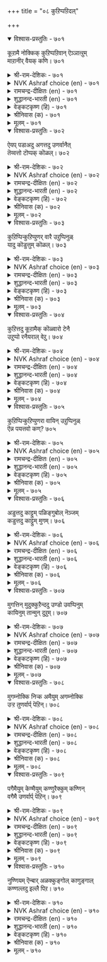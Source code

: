 +++
title = "०८ कुऱिप्पऱिदल्"

+++


<details open><summary>विश्वास-प्रस्तुतिः - ७०१</summary>

कूऱामै नोक्किक् कुऱिप्पऱिवान् ऎञ्ञाऩ्ऱुम्  
माऱानीर् वैयक् कणि।       ७०१
</details>

<details><summary>श्री-राम-देशिकः - ७०१</summary>

अधिकारः ७१. इङ्गितपरिज्ञानम्  
मुखनेत्रगतैर्भवैः अनुक्तं चान्तराश्यम् ।  
यो वेत्ति सचिवो लोकभूषणं स भवेद् ध्रुवम् ॥ ७०१॥
</details>

<details><summary>NVK Ashraf choice (en) - ७०१</summary>

०७०१
He is a jewel on this sea-girt earth
Who can read a thought without being told.
(P.S. Sundaram)
</details>

<details><summary>रामचन्द्र-दीक्षितः (en) - ७०१</summary>

701\. kūṟāmai nōkki, kuṟippu aṟivāṉ, eññāṉṟum  
māṟā nīr vaiyakku aṇi.

701\. He who is able to divine one’s hidden intentions is a jewel among men on this sea-girt earth.  
</details>

<details><summary>शुद्धानन्द-भारती (en) - ७०१</summary>

1\. கூறாமை நோக்கிக் குறிப்பறிவான் எஞ்ஞான்றும்  
மாறாநீர் வையக்கு அணி  
Who reads the mind by look, untold  
Adorns the changeless sea-girt world.        701  
</details>

<details><summary>वेङ्कटकृष्ण (हि) - ७०१</summary>

701
बिना कहे जो जान ले, मुख-मुद्रा से भाव ।  
सदा रहा वह भूमि का, भूषण महानुभाव ॥
</details>

<details><summary>श्रीनिवास (क) - ७०१</summary>

701. अरसन अभिप्रायवन्नु, अवरु व्यक्तपडिसदॆये मुखभावदिन्दले सङ्केतवन्नु ग्रहिसुववनु, लोकक्कॆ
अलङ्कारविद्दन्तॆ.

</details>

<details><summary>मूलम् - ७०१</summary>

कूऱामै नोक्किक् कुऱिप्पऱिवाऩ् ऎञ्ञाऩ्ऱुम्
माऱानीर् वैयक् कणि। ७०१
</details>

<details open><summary>विश्वास-प्रस्तुतिः - ७०२</summary>

ऐयप् पडाअदु अगत्तदु उणर्वानैत्  
तॆय्वत्तो टॊप्पक् कॊळल्।       ७०२
</details>

<details><summary>श्री-राम-देशिकः - ७०२</summary>

परिचगतं भावमिङ्गितैः संशयं विना ।  
ज्ञातुं समर्थो दैवेन तुल्य एव विभाव्यताम् ॥ ७०२॥
</details>

<details><summary>NVK Ashraf choice (en) - ७०२</summary>

०७०२
Deem that man on par with God
Who can divine with conviction what is in the heart.
(N.V.K. Ashraf), (V.V.S. Aiyar)
</details>

<details><summary>रामचन्द्र-दीक्षितः (en) - ७०२</summary>

702\. aiyappaṭāatu akattatu uṇarvāṉait  
teyvattoṭu oppak koḷal!.

702\. He who would speak out fearlessly what he feels will be regarded equal to God.  
</details>

<details><summary>शुद्धानन्द-भारती (en) - ७०२</summary>

2\. ஐயப் படாஅது அகத்தது உணர்வானைத்  
தெய்வத்தோ டொப்பக் கொளல்.  
Take him as God who reads the thought  
Of another man without a doubt.        702  
</details>

<details><summary>वेङ्कटकृष्ण (हि) - ७०२</summary>

702
बिना किसी संदेह के, हृदयस्थित सब बात ।  
जो जाने मानो उसे, देव तुल्य साक्षात ॥
</details>

<details><summary>श्रीनिवास (क) - ७०२</summary>

702. (याव रीतिय) संशयक्कूळगागदॆ, ऒब्बर मनस्सिनल्लिरुवुदन्नु ग्रहिसबल्लवनन्नु दैवक्कॆ समानवॆन्दॆणिसबेकु.

</details>

<details><summary>मूलम् - ७०२</summary>

ऐयप् पडाअदु अगत्तदु उणर्वाऩैत्
तॆय्वत्तो टॊप्पक् कॊळल्। ७०२
</details>

<details open><summary>विश्वास-प्रस्तुतिः - ७०३</summary>

कुऱिप्पिऱ्कुऱिप्पुणर् वारै उऱुप्पिनुळ्  
यादु कॊडुत्तुम् कॊळल्।       ७०३
</details>

<details><summary>श्री-राम-देशिकः - ७०३</summary>

मुखनेत्रस्पन्दनादिबाह्यचिह्नेः पराशयम् ।  
यो वेत्ति तस्मै वित्तादि दत्वा तं स्ववशे कुरु ॥ ७०३॥
</details>

<details><summary>NVK Ashraf choice (en) - ७०३</summary>

०७०३
He is worth any price who by intuition
can read another's thought.
(P.S. Sundaram)
</details>

<details><summary>रामचन्द्र-दीक्षितः (en) - ७०३</summary>

703\. kuṟippiṉ kuṟippu uṇarvārai, uṟuppiṉuḷ  
yātu koṭuttum, koḷal!.

703\. The king at any cost should secure among his associates one who can discover by intuition another’s unexpressed thoughts.  
</details>

<details><summary>शुद्धानन्द-भारती (en) - ७०३</summary>

3\. குறிப்பிற் குறிப்புணர் வாரை உறுப்பினுள்  
யாது கொடுத்தும் கொளல்.  
By sign who scans the sign admit  
At any cost in cabinet.        703  
</details>

<details><summary>वेङ्कटकृष्ण (हि) - ७०३</summary>

703
मनोभाव मुख-भाव से, जो जानता निहार ।  
अंगों में कुछ भी दिला, करो उसे स्वीकार ॥
</details>

<details><summary>श्रीनिवास (क) - ७०३</summary>

703. मुखकण्णुगळ इङ्गितदिन्दले मनस्सन्नु तिळियबल्लवरन्नु (अरसनु) तन्न सॊत्तिनल्लि एनन्नादरू कॊट्टु
पडॆदुकॊळ्ळबेकु.

</details>

<details><summary>मूलम् - ७०३</summary>

कुऱिप्पिऱ् कुऱिप्पुणर् वारै उऱुप्पिऩुळ्
यादु कॊडुत्तुम् कॊळल्। ७०३
</details>

<details open><summary>विश्वास-प्रस्तुतिः - ७०४</summary>

कुऱित्तदु कूऱामैक् कॊळ्वारो टेनै  
उऱुप्पो रनैयराल् वेऱु।       ७०४
</details>

<details><summary>श्री-राम-देशिकः - ७०४</summary>

परभावपरिज्ञाता चेङ्गितैर्भाषणादृते ।  
आकारैरन्यतुल्योऽपि ज्ञानेनायं विशिष्यते ॥ ७०४॥
</details>

<details><summary>NVK Ashraf choice (en) - ७०४</summary>

०७०४
A thought reader may resemble other men
But is a class apart.
(P.S. Sundaram), (N.V.K. Ashraf)
</details>

<details><summary>रामचन्द्र-दीक्षितः (en) - ७०४</summary>

704\. kuṟittatu kūṟāmaik koḷvāroṭu, ēṉai  
uṟuppu ōraṉaiyarāl, vēṟu.

704\. Those who are able to discover unexpressed thoughts may be deemed superior to other’s service.  
</details>

<details><summary>शुद्धानन्द-भारती (en) - ७०४</summary>

4\. குறித்தது கூறாமைக் கொள்வாரோ டேனை  
உறுப்போ ரனையரால் வேறு.  
Untold, he who divines the thought  
Though same in form is quite apart.        704  
</details>

<details><summary>वेङ्कटकृष्ण (हि) - ७०४</summary>

704
बिना कहे भावज्ञ हैं, उनके सम भी लोग ।  
आकृति में तो हैं मगर, रहें भिन्न वे लोग ॥
</details>

<details><summary>श्रीनिवास (क) - ७०४</summary>

704. ऒब्बर म्नस्सिन इङ्गितवन्नु हेळदॆये तिळिदुकॊळ्ळबल्लवरन्नु उळिदवरॊडनॆ होलिसिदाग, शरीरधारणॆयल्लि
समानरागि कण्डरू, अरिविनल्ल अवरु बेरॆये.

</details>

<details><summary>मूलम् - ७०४</summary>

कुऱित्तदु कूऱामैक् कॊळ्वारो टेऩै
उऱुप्पो रऩैयराल् वेऱु। ७०४
</details>

<details open><summary>विश्वास-प्रस्तुतिः - ७०५</summary>

कुऱिप्पिऱ्कुऱिप्पुणरा वायिन् उऱुप्पिनुळ्  
ऎन्न पयत्तवो कण्?       ७०५
</details>

<details><summary>श्री-राम-देशिकः - ७०५</summary>

मुखनेत्रगतं चिह्नं दृष्ट्वान्यस्य मनोगतिम् ।  
अजानतां वृथा नेत्रे दर्शनैकप्रजोजने ॥ ७०५॥
</details>

<details><summary>NVK Ashraf choice (en) - ७०५</summary>

०७०५
What use are the eyes among senses,
If they cannot read a man's thoughts on his face? *
(P.S. Sundaram)
</details>

<details><summary>रामचन्द्र-दीक्षितः (en) - ७०५</summary>

705\. kuṟippiṉ kuṟippu uṇarāāyiṉ, uṟuppiṉuḷ  
eṉṉa payattavō, kaṇ?.

705\. Of what avail is the eye, among the organs of sense, if it does not note another’s intentions?  
</details>

<details><summary>शुद्धानन्द-भारती (en) - ७०५</summary>

5\. குறிப்பிற் குறிப்புணரா வாயின் உறுப்பினுள்  
என்ன பயத்தவோ கண்.  
Among senses what for is eye  
If thought by thought one can't descry?        705  
</details>

<details><summary>वेङ्कटकृष्ण (हि) - ७०५</summary>

705
यदि नहिं जाना भाव को, मुख-मुद्रा अवलोक ।  
अंगों में से आँख का, क्या होगा उपयोग ॥
</details>

<details><summary>श्रीनिवास (क) - ७०५</summary>

705. बरिय इङ्गित मात्रदिन्दले, सूचनॆयन्नु ग्रहिसदिद्द मेलॆ कण्णुगळु देहदल्लि इद्दू एनु प्रयोजन?

</details>

<details><summary>मूलम् - ७०५</summary>

कुऱिप्पिऱ् कुऱिप्पुणरा वायिऩ् उऱुप्पिऩुळ्
ऎऩ्ऩ पयत्तवो कण्? ७०५
</details>

<details open><summary>विश्वास-प्रस्तुतिः - ७०६</summary>

अडुत्तदु काट्टुम् पळिङ्गुबोल् नॆञ्जम्  
कडुत्तदु काट्टुम् मुगम्।       ७०६
</details>

<details><summary>श्री-राम-देशिकः - ७०६</summary>

वर्णभेदं वस्तिनिष्ठं स्फटिको दर्शयेद्यथा ।  
मनोगतं भावभेदं मुखं तद्वत् प्रदर्शयेत् ॥ ७०६॥
</details>

<details><summary>NVK Ashraf choice (en) - ७०६</summary>

०७०६
Like a mirror that shows what is in front,
The face reveals the affairs of the mind. *
(P.S. Sundaram), (N.V.K. Ashraf)
</details>

<details><summary>रामचन्द्र-दीक्षितः (en) - ७०६</summary>

706\. aṭuttatu kāṭṭum paḷiṅkupōl, neñcam  
kaṭuttatu kāṭṭum, mukam.

706\. Like a mirror that reflects what is near it, the face will show what passes in the mind.  
</details>

<details><summary>शुद्धानन्द-भारती (en) - ७०६</summary>

6\. அடுத்தது காட்டும் பளிங்குபோல் நெஞ்சம்  
கடுத்தது காட்டும் முகம்.  
What throbs in mind the face reflects  
Just as mirror nearby objects.        706  
</details>

<details><summary>वेङ्कटकृष्ण (हि) - ७०६</summary>

706
बिम्बित करता स्फटिक ज्यों, निकट वस्तु का रंग ।  
मन के अतिशय भाव को, मुख करता बहिरंग ॥
</details>

<details><summary>श्रीनिवास (क) - ७०६</summary>

706. तन्न हत्तिरदल्लिरुव वस्तुगळन्नु कन्नडियु तोरिसुवन्तॆ, (ऒब्बन) मनस्सिनाळदॊळगिरुवुदन्नु (अवन) मुखवु
तोरिसुत्तदॆ.

</details>

<details><summary>मूलम् - ७०६</summary>

अडुत्तदु काट्टुम् पळिङ्गुबोल् नॆञ्जम्
कडुत्तदु काट्टुम् मुगम्। ७०६
</details>

<details open><summary>विश्वास-प्रस्तुतिः - ७०७</summary>

मुगत्तिन् मुदुक्कुऱैन्ददु उण्डो उवप्पिनुम्  
कायिनुम् तान्मुन् दुऱुम्।       ७०७
</details>

<details><summary>श्री-राम-देशिकः - ७०७</summary>

''जडं मुखं ज्ञानशून्यम्''इति वादो न युज्यते ।  
पुरुषस्य सुखं दुःखं ज्ञात्वा स्वेन प्रकाशनात् ॥ ७०७॥
</details>

<details><summary>NVK Ashraf choice (en) - ७०७</summary>

०७०७
What can be more expressive than the face
To reveal the mind's pleasure and pain?
(N.V.K. Ashraf)
</details>

<details><summary>रामचन्द्र-दीक्षितः (en) - ७०७</summary>

707\. mukattiṉ mutukkuṟaintatu uṇṭō-uvappiṉum  
kāyiṉum, tāṉ muntuṟum?

707\. Is there anything more expressive than the face which is an index as well as agony?  
</details>

<details><summary>शुद्धानन्द-भारती (en) - ७०७</summary>

7\. முகத்தின் முதுக்குறைந்தது உண்டோ உவப்பினும்  
காயினும் தான்முந் துறும்.  
Than face what is subtler to tell  
First if the mind feels well or ill.        707  
</details>

<details><summary>वेङ्कटकृष्ण (हि) - ७०७</summary>

707
मुख से बढ़ कर बोधयुत, है क्या वस्तु विशेष ।  
पहले वह बिम्बित करे, प्रसन्नता या द्वेष ॥
</details>

<details><summary>श्रीनिवास (क) - ७०७</summary>

707. मुखक्किन्त मिगिलाद अरिवुळ्ळदु उण्टॆ? अदु, ऒब्बनु सन्तोषिसलि, कोपिसलि, अदन्नु मुन्दागिये ऒरॆयुत्तदॆ.

</details>

<details><summary>मूलम् - ७०७</summary>

मुगत्तिऩ् मुदुक्कुऱैन्ददु उण्डो उवप्पिऩुम्
कायिऩुम् ताऩ्मुन् दुऱुम्। ७०७
</details>

<details open><summary>विश्वास-प्रस्तुतिः - ७०८</summary>

मुगम्नोक्कि निऱ्क अमैयुम् अगम्नोक्कि  
उऱ्ऱ तुणर्वार्प् पॆऱिन्।       ७०८
</details>

<details><summary>श्री-राम-देशिकः - ७०८</summary>

इङ्गिताद्भवावज्ञातुरग्रे त्वागत्य तिष्ठतः ।  
यो वेत्ति हृदयं तस्मिन् दुःखस्य कथनं वृथा ॥ ७०८॥
</details>

<details><summary>NVK Ashraf choice (en) - ७०८</summary>

०७०८
Just standing in front would suffice
For those who can read the mind on face.
( Shuddhananda Bharatiar)
</details>

<details><summary>रामचन्द्र-दीक्षितः (en) - ७०८</summary>

708\. mukam nōkki niṟka amaiyum-akam nōkki,  
uṟṟatu uṇarvārp peṟiṉ.

708\. If you come across one, who can read your face, study one’s face as one does yours.  
</details>

<details><summary>शुद्धानन्द-भारती (en) - ७०८</summary>

8\. முகம்நோக்கி நிற்க அமையும் அகம்நோக்கி  
உற்ற துணர்வார்ப் பெறின்.  
Just standing in front would suffice  
For those who read the mind on face.        708  
</details>

<details><summary>वेङ्कटकृष्ण (हि) - ७०८</summary>

708
बीती समझे देखकर, यदि ऐसा नर प्राप्त ।  
अभिमुख उसके हो खड़े, रहना है पर्याप्त ॥
</details>

<details><summary>श्रीनिवास (क) - ७०८</summary>

708. (अरसनादवनु) तन्न मनस्सिन ऒळहॊक्कु अरितु हेळबल्लवरन्नु पडॆदिद्दल्लि, अवर मुन्दॆ सुम्मनॆ मुखवन्नु
नोडुत्त (एनॊन्दू हेळदॆ) निन्तर साकु.

</details>

<details><summary>मूलम् - ७०८</summary>

मुगम्नोक्कि निऱ्क अमैयुम् अगम्नोक्कि
उऱ्ऱ तुणर्वार्प् पॆऱिऩ्। ७०८
</details>

<details open><summary>विश्वास-प्रस्तुतिः - ७०९</summary>

पगैमैयुम् केण्मैयुम् कण्णुरैक्कुम् कण्णिन्  
वगैमै उणर्वार्प् पॆऱिन्।       ७०९
</details>

<details><summary>श्री-राम-देशिकः - ७०९</summary>

नेत्रदृष्ट्याऽऽशयज्ञाता मन्त्री यदि वशे भवेत् ।  
सदसद्भावमन्यस्य तेन जानाति भूपतिः ॥ ७०९॥
</details>

<details><summary>NVK Ashraf choice (en) - ७०९</summary>

०७०९
Those familiar with the language of eyes
Can read from eyes both love and hatred. *
(Satguru Subramuniyaswami), (J. Narayanaswamy)
</details>

<details><summary>रामचन्द्र-दीक्षितः (en) - ७०९</summary>

709\. pakaimaiyum kēṇmaiyum kaṇ uraikkum-kaṇṇiṉ  
vakaimai uṇarvārp peṟiṉ.

709\. The eye proclaims friendliness and hostility to one who can read the message of the eyes.  
</details>

<details><summary>शुद्धानन्द-भारती (en) - ७०९</summary>

9\. பகைமையும் கேண்மையும் கண்ணுரைக்கும் கண்ணின்  
வகைமை உணர்வார்ப் பெறின்.  
Friend or foe the eyes will show  
To those who changing outlooks know.        709  
</details>

<details><summary>वेङ्कटकृष्ण (हि) - ७०९</summary>

709
बतलायेंगे नेत्र ही, शत्रु-मित्र का भाव ।  
अगर मिलें जो जानते, दृग का भिन्न स्वभाव ॥
</details>

<details><summary>श्रीनिवास (क) - ७०९</summary>

709. कण्णिन भावभेदगळन्नु ग्रहिसबल्लवनन्नु (अरसनु) मण्त्रियागि पडॆदिद्दल्ल, (विरोधिगळ मनस्सिनल्लिरुव)
हगॆतनवन्नु, कॆळॆतनवन्नु अवनिगॆ अवर कण्णुगळे हेळि बिडुत्तवॆ.

</details>

<details><summary>मूलम् - ७०९</summary>

पगैमैयुम् केण्मैयुम् कण्णुरैक्कुम् कण्णिऩ्
वगैमै उणर्वार्प् पॆऱिऩ्। ७०९
</details>

<details open><summary>विश्वास-प्रस्तुतिः - ७१०</summary>

नुण्णियम् ऎन्बार् अळक्कुङ्गोल् काणुङ्गाल्  
कण्णल्लदु इल्लै पिऱ।       ७१०
</details>

<details><summary>श्री-राम-देशिकः - ७१०</summary>

''परभावपरिज्ञाने वयं निशितबुद्धयः'' ।  
इति वक्तुं स शक्तः स्यात् दृष्ट्या यो वेद् चाशयम् ॥ ७१०॥
</details>

<details><summary>NVK Ashraf choice (en) - ७१०</summary>

०७१०
You will find smart people use nothing but eyes
As a yardstick for measure.
(N.V.K. Ashraf)
</details>

<details><summary>रामचन्द्र-दीक्षितः (en) - ७१०</summary>

710\. 'nuṇṇiyam' eṉpār aḷakkum kōl, kāṇuṅkāl,  
kaṇ allatu, illai piṟa.

710\. There is no other measuring rod, used by intelligent ministers than the monarch’s eye.  
</details>

<details><summary>शुद्धानन्द-भारती (en) - ७१०</summary>

10\. நுண்ணியம் என்பார் அளக்கும்கோல் காணும்கால்  
கண்ணல்லது இல்லை பிற.  
The scale of keen discerning minds  
Is eye and eye that secrets finds.        710  
</details>

<details><summary>वेङ्कटकृष्ण (हि) - ७१०</summary>

710
जो कहते हैं, ‘हम रहे’, सूक्ष्म बुद्धि से धन्य ।  
मान-दण्ड उनका रहा, केवल नेत्र, न अन्य ॥
</details>

<details><summary>श्रीनिवास (क) - ७१०</summary>

710. 'तानु सूक्ष्ममति' ऎन्दु हेळुव मन्त्रिगळ अळतॆगोलु, विचार माडि नोडिदल्लि अवर कण्णुगळल्लदॆ बेरॆयल्ल.
</details>

<details><summary>मूलम् - ७१०</summary>

नुण्णियम् ऎऩ्पार् अळक्कुङ्गोल् काणुङ्गाल्
कण्णल्लदु इल्लै पिऱ। ७१०
</details>

